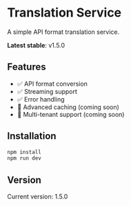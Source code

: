 # Translation Service

A simple API format translation service.

**Latest stable**: v1.5.0

## Features

- ✅ API format conversion
- ✅ Streaming support
- ✅ Error handling
- 🔄 Advanced caching (coming soon)
- 🔄 Multi-tenant support (coming soon)

## Installation

```bash
npm install
npm run dev
```

## Version

Current version: 1.5.0
